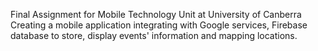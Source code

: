 Final Assignment for Mobile Technology Unit at University of Canberra
Creating a mobile application integrating with Google services, Firebase database to store, display events' information and mapping locations.
